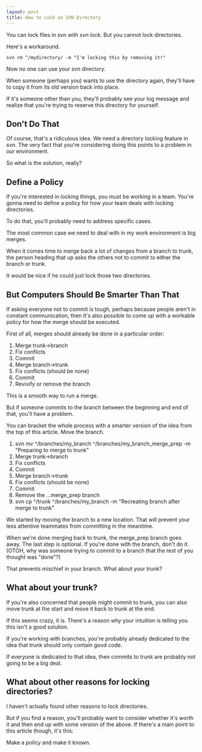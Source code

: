 ```yaml
---
layout: post
title: How to Lock an SVN Directory
---
```


You can lock files in svn with *svn lock*. But you cannot lock directories.

Here's a workaround.

<!-- more -->

```
svn rm ^/mydirectory/ -m "I'm locking this by removing it!"
```

Now no one can use your svn directory.

When someone (perhaps you) wants to use the directory again, they'll have to copy it from its old version back into place.

If it's someone other than you, they'll probably see your log message and realize that you're trying to reserve this directory for yourself.

## Don't Do That

Of course, that's a ridiculous idea. We need a directory locking feature in svn. The very fact that you're considering doing this points to a problem in our environment.

So what is the solution, really?

## Define a Policy

If you're interested in locking things, you must be working in a team. You're gonna need to define a policy for how your team deals with locking directories.

To do that, you'll probably need to address specific cases. 

The most common case we need to deal with in my work environment is big merges.

When it comes time to merge back a lot of changes from a branch to trunk, the person heading that up asks the others not to commit to either the branch or trunk.

It would be nice if he could just lock those two directories.

## But Computers Should Be Smarter Than That

If asking everyone not to commit is tough, perhaps because people aren't in constant communication, then it's also possible to come up with a workable policy for how the merge should be executed.

First of all, merges should already be done in a particular order:

1. Merge trunk->branch
2. Fix conflicts
3. Commit
4. Merge branch->trunk
5. Fix conflicts (should be none)
6. Commit
7. Revivify or remove the branch

This is a smooth way to run a merge.

But if someone commits to the branch between the beginning and end of that, you'll have a problem.

You can bracket the whole process with a smarter version of the idea from the top of this article. Move the branch.

1. svn mv ^/branches/my_branch ^/branches/my_branch_merge_prep -m "Preparing to merge to trunk"
2. Merge trunk->branch
3. Fix conflicts
4. Commit
5. Merge branch->trunk
6. Fix conflicts (should be none)
7. Commit
8. Remove the ...merge_prep branch
9. svn cp ^/trunk ^/branches/my_branch -m "Recreating branch after merge to trunk"

We started by moving the branch to a new location. That will prevent your less attentive teammates from committing in the meantime.

When we're done merging back to trunk, the merge_prep branch goes away. The last step is optional. If you're done with the branch, don't do it. (OTOH, why was someone trying to commit to a branch that the rest of you thought was "done"?)

That prevents mischief in your branch. What about your trunk?

## What about your trunk?

If you're also concerned that people might commit to trunk, you can also move trunk at the start and move it back to trunk at the end.

If this seems crazy, it is. There's a reason why your intuition is telling you this isn't a good solution.

If you're working with branches, you're probably already dedicated to the idea that trunk should only contain good code.

If everyone is dedicated to that idea, then commits to trunk are probably not going to be a big deal.

## What about other reasons for locking directories?

I haven't actually found other reasons to lock directories.

But if you find a reason, you'll probably want to consider whether it's worth it and then end up with some version of the above. If there's a main point to this article though, it's this: 

Make a policy and make it known.
